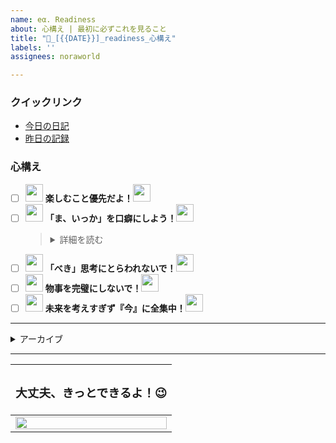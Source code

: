 ```yaml
---
name: eα. Readiness
about: 心構え | 最初に必ずこれを見ること
title: "🎯_[{{DATE}}]_readiness_心構え"
labels: ''
assignees: noraworld

---
```


<!----------------------------------------------------------------------------------------------------------------------
  このファイルを変更した際は `.github/COMMENT_TEMPLATE/readiness.md` のコミットハッシュも変更することを忘れずに！！
----------------------------------------------------------------------------------------------------------------------->

### クイックリンク
* [今日の日記]([{{MAIN_REPO_TODAY_URL}}])
* [昨日の記録](https://github.com/noraworld/diary-templates/blob/main/templates/readiness/[{{YESTERDAY_YEAR}}]/[{{YESTERDAY_MONTH}}]/[{{YESTERDAY_DATE}}]-.md)





<!----------------------------------------------------------------------------------------------------------------------
  ⭐️ 作成ルール ⭐️
    * 各項目の文言は太字にする
    * 形骸化を防ぐため、数は最大 5 つがいいかも
      * https://chatgpt.com/share/68b4a19e-1ce0-8004-955e-a0a02fe718eb
    * 仮想彼女が語りかけてくるような口調の文言にするといいかも
----------------------------------------------------------------------------------------------------------------------->

### 心構え
* [ ] <a href="#issue-body-viewer"><img src="https://noraworld.github.io/box-ash/assets/begging_girl.png" title="" width="28px"></a> **楽しむこと優先だよ！**<a href="#issue-body-viewer"><img src="https://klaudiosinani.com/hyper-pokemon/pokecursors/pikachu.gif" title="" width="28px"></a>
* [ ] <a href="#issue-body-viewer"><img src="https://noraworld.github.io/box-ash/assets/begging_girl.png" title="" width="28px"></a> **「ま、いっか」を口癖にしよう！**<a href="#issue-body-viewer"><img src="https://klaudiosinani.com/hyper-pokemon/pokecursors/vulpix.gif" title="" width="28px"></a>
    > <details>
    > <summary>詳細を読む</summary>
    >
    > 「仕方ない」、「そういうときもある」、「人生そんなもん」、「もう考えるの、やーめた！」
    > </details>
* [ ] <a href="#issue-body-viewer"><img src="https://noraworld.github.io/box-ash/assets/begging_girl.png" title="" width="28px"></a> **「べき」思考にとらわれないで！**<a href="#issue-body-viewer"><img src="https://klaudiosinani.com/hyper-pokemon/pokecursors/poliwag.gif" title="" width="28px"></a>
* [ ] <a href="#issue-body-viewer"><img src="https://noraworld.github.io/box-ash/assets/begging_girl.png" title="" width="28px"></a> **物事を完璧にしないで！**<a href="#issue-body-viewer"><img src="https://klaudiosinani.com/hyper-pokemon/pokecursors/eevee.gif" title="" width="28px"></a>
* [ ] <a href="#issue-body-viewer"><img src="https://noraworld.github.io/box-ash/assets/begging_girl.png" title="" width="28px"></a> **未来を考えすぎず『今』に全集中！**<a href="#issue-body-viewer"><img src="https://klaudiosinani.com/hyper-pokemon/pokecursors/snorlax.gif" title="" width="28px"></a>

<!----------------------------------------------------------------------------------------------------------------------
  このファイルを変更した際は `.github/COMMENT_TEMPLATE/readiness.md` のコミットハッシュも変更することを忘れずに！！
----------------------------------------------------------------------------------------------------------------------->





---

<details>
<summary>アーカイブ</summary>

<!----------------------------------------------------------------------------------------------------------------------
  ⭐️ アーカイブルール ⭐️
    * 大幅に改定する場合のみアーカイブとし軽微な変更や追加・削除は対象外とする
    * アーカイブした日付をバージョンとして <summary> に記載する
      * 例: 2025 年 9 月 7 日にアーカイブした場合は "v2025.09.07" とする
    * チェックマークはアーカイブ時に削除する
----------------------------------------------------------------------------------------------------------------------->

<details>
<summary><code>v2025.09.07</code></summary>

* **仕事やプライベートのタスクを始める前に起床後のタスクをやるべきであることを理解している**。
    > <details>
    > <summary>詳細を読む</summary>
    >
    > [朝の習慣を作ることでモチベーションややる気に関係なく行動ができるようになる](https://www.youtube.com/shorts/9RDkMF5yZfQ)。仕事をするにしてもプライベートのタスクをこなすにしてもまずはこの心構えを読んだり起床後にやるべきことをやったりすること。
    > </details>
* **自分は面倒くさがりであること、クズであること、不器用であること、普通ではないこと、また、自分の人生は常に中途半端であることを自覚することを理解している**。
    > <details>
    > <summary>詳細を読む</summary>
    >
    > そう認識することによって完璧ではない自分や自分の人生を受容することができるようになる。自分がまともであると思い込むからそう振る舞えなかったときのギャップでストレスを感じる。また[「人に対していい人でいなければならない」と思うから悪いことしたと感じたときに余計に自責するわけで、最初から自分のことを別にいいやつなんかじゃないと思っていたほうが吹っ切れて自分らしくいられるし無駄な諍いも減る](https://x.com/_noraworld/status/1849129062792573055)。これは生まれ持った性質だからこれらのことに対して人と違うことを悲観する必要はない。自分なりの楽な生き方を探求することのほうが重要である。他人ができることが自分にできていないと感じたり完璧を求めようとしてできないとわかったりしたときは [こうした開き直り](https://x.com/_noraworld/status/1555604689521364992) も重要である。
    > </details>
* **自分に自信を持つことが重要であると理解している**。
    > <details>
    > <summary>詳細を読む</summary>
    >
    > これまでも様々な困難を乗り越えてきたから今抱えている問題もきっと自分ならなんとかできる、大丈夫。新卒の就活はかなりうまくいっただろう？ レポートや卒論は褒められただろう？ あのときの自信はどこにいった？
    > </details>
* **マインドフルネスを意識することが重要であると理解している**。
    > <details>
    > <summary>詳細を読む</summary>
    >
    > 過去の過ちを嘆いたり [将来の不安に慄いても物事が進展することはなにもなくむしろメンタルを病むだけ](https://github.com/noraworld/diary/issues/502#issuecomment-2351591978) なので、できるだけ今現在に集中することが重要である。YouTube やアニメを見ているときでも見ることに集中しよう。他のことを考えながら見てはいけない。今この瞬間、自分がやっていることに集中する、あるいは今やるべきこと、やりたいことに意識を向けることで自ずと道は開ける。
    > </details>
* **YouTube や Twitter を必要以上に見てはいけないことを理解している**。
    > <details>
    > <summary>詳細を読む</summary>
    >
    > 暗いニュースや政治の腐敗などの情報に触れると無意識のうちに精神が不安定になっていくことを自覚するべきである ([1](https://github.com/noraworld/diary/blob/51629326a7eac8cdaf876856f408487e1a4d918f/_posts/2024/10/2024-10-04-.md#:~:text=YouTube%20%E6%AD%BB%E3%81%AC%E3%81%BB%E3%81%A9%E8%A6%B3%E3%81%A6%E3%81%9F%E3%81%91%E3%81%A9%E6%9A%97%E3%81%84%E3%83%8B%E3%83%A5%E3%83%BC%E3%82%B9%E3%81%A8%E3%81%8B%E6%94%BF%E6%B2%BB%E3%81%AE%E5%8B%95%E7%94%BB%E3%81%B0%E3%81%8B%E3%82%8A%E8%A6%B3%E3%81%A6%E3%81%84%E3%82%8B%E3%81%A8%E7%9B%AE%E3%81%8C%E6%BB%85%E5%85%A5%E3%82%8B%E3%81%AE%E3%81%A7%20YouTube%20%E9%96%8B%E3%81%8F%E9%A0%BB%E5%BA%A6%E5%B0%91%E3%81%AA%E3%81%8F%E3%81%97%E3%81%A6%20Netflix%20%E3%81%A7%E3%81%B2%E3%81%9F%E3%81%99%E3%82%89%E3%82%A2%E3%83%8B%E3%83%A1%E3%82%92%E8%A6%8B%E5%A7%8B%E3%82%81%E3%81%9F%E3%82%89%E5%BF%83%E3%81%8C%E5%9B%9E%E5%BE%A9%E3%81%97%E3%81%9F%E3%80%82), [2](https://github.com/noraworld/diary/blob/51629326a7eac8cdaf876856f408487e1a4d918f/templates/sleep/2024/10/2024-10-06-.md#%E5%A4%A2%E6%97%A5%E8%A8%98), [3](https://github.com/noraworld/diary/blob/51629326a7eac8cdaf876856f408487e1a4d918f/templates/mood/2024/10/2024-10-07-.md#%E6%84%9F%E6%83%B3%E3%81%9D%E3%81%AE%E4%BB%96-2))。YouTube のトップページはなるべく避ける。観たい動画やチャンネルがあるときは Google 検索して `youtube-nocookie.com` を利用すれば良い。なんなら YouTube よりもアニメを観たほうがよほどメンタルには良い。Twitter もニュースやトレンドを見ずに利用するべきである。
    > </details>
* **思ったことや心のモヤモヤは雑でいいからとにかく日記に吐き出すことが重要であると理解している**。
    > <details>
    > <summary>詳細を読む</summary>
    >
    > 雑でいい、順序立てた書き方、理路整然とした書き方、体裁、カテゴライゼーションなどは一切気にしてなくて良い。それを気にして結局記録をしなかったり頭の中で考え事をする時間が伸びるほうがデメリットであることを自覚する。日記はらくがき帳のようなものだと認識する。心がモヤモヤしたり頭の中で考え事をぐるぐるし始めたら雑でいいし長くなくてもいいからとにかく今なにを思っているのかを文章化することで頭の中を整理することが重要である。必要に応じて仕事終わりや寝る前じゃなくても筆記開示は積極的に活用すべきである。筆記開示が面倒なら思いの丈を日記や Twitter に吐露するだけでもいい。
    > </details>
* **他人の目や評価は気にしないことを理解している**。
    > <details>
    > <summary>詳細を読む</summary>
    >
    > 相手が敵意や悪意を持っていると感じたり嫌味を言っているように聞こえたりするのはただの思い過ごしである可能性が高いし、仮に思い込みでなかったとしても気にするだけ自分が損するだけである。他人は理解できない存在であり変えることは難しいから他人のことなどどうでもいいと考えることが重要である。それに、どんなことでも批判するやつはいるからそんなのいちいち気にするだけ無駄である。それから、他人に気をつかいすぎなくていい。今までの人生で気をつかうことで得したことは特にないしむしろ精神的に摩耗するだけだから自分優先でいい。他人への思いやりは自己満足でいい。
    > </details>
* **他人が実践していて生活が豊かで充実していそうだったり楽しそうだったりするものが必ずしも自分に合っているとは限らないことを理解している**。
    > <details>
    > <summary>詳細を読む</summary>
    >
    > たとえば内向的な人間が外交的な人間のような生き方をしようとしてもつらくなるだけだ。自分なりの生き方・やり方でいい、人のものを真似しなくていい。他人が鮮やかに生きていてキラキラしているのを見てそれを自分も真似しようと思うと精神的にしんどくなる。自分には自分なりのライフスタイルというものがありそれを無理に曲げても幸せにはなれない。むしろ「これが俺のやり方だ！」ぐらいの堂々とした生き方をしよう。
    > </details>
* **なにごとにおいても人生を楽しむことが最優先であることを理解している**。
    > <details>
    > <summary>詳細を読む</summary>
    >
    > なにごとにも全力に取り組む姿勢が重要である。たとえつまらないことでも自分にとって楽しいと思えるやり方・考え方に工夫してみたり、自分の人生にとってプラスになることを考えてみたりすることが重要である。
    > </details>
* **[コーピング・レパートリー](https://github.com/noraworld/diary-templates/blob/main/.github/ISSUE_TEMPLATE/08--mood.md#:~:text=%E3%83%88%E3%83%AA%E3%82%AC%E3%83%BC-,%E3%82%A2%E3%82%AF%E3%82%B7%E3%83%A7%E3%83%B3,-%E3%82%B3%E3%82%B9%E3%83%91) と [アクセプタンス・ワードセラピー](https://github.com/noraworld/diary-templates/blob/main/.github/ISSUE_TEMPLATE/08--mood.md#:~:text=%E6%9B%B8%E7%89%A9%E3%81%AB%E8%A7%A6%E3%82%8C%E3%82%8B%E3%80%82-,%E5%90%8D%E8%A8%80,-%E4%BD%9C%E8%80%85) を毎日眺めることが重要であると理解している**。
    > <details>
    > <summary>詳細を読む</summary>
    >
    > 特に完璧主義になりがちな自分は自分でコントロールできないことについてあれこれ悩んだりしてストレスを抱えやすいのでこれらは非常に重要となる。なんなら今読むべし！
    > </details>
* **「まあいいか」、「仕方ない」、「そういうときもある」、「人生そんなもん」を口癖にする**。
    > <details>
    > <summary>詳細を読む</summary>
    >
    > 特になし。
    > </details>
* **日常の出来事でさえうまくいかないことばかりだし失敗することは当たり前だと考える**。
    > <details>
    > <summary>詳細を読む</summary>
    >
    > 特になし。
    > </details>
* **人と意見や考え方がすれ違い対立したらそういう考え方・意見もあるよねと思う**。
    > <details>
    > <summary>詳細を読む</summary>
    >
    > 別に自分が悪いと思う必要はない。
    > </details>
* **「こうしなければいけない」という固定観念に囚われないようにする**。
    > <details>
    > <summary>詳細を読む</summary>
    >
    > フレキシブルに対応する。たとえば日記のテンプレートは全部埋める必要はない。めんどくさかったら臨機応変に項目を削ってもいい。とにかく完璧じゃなくていいから行動を起こすこと、完了させることに意味があるんだと理解する。
    > </details>
* **「しなきゃいけない」や「やらないといけない」みたいな義務感のある言葉をなるべく口にしたり書いたりしない**。
    > <details>
    > <summary>詳細を読む</summary>
    >
    > やることリストが消化できて楽しいな、くらいの気分でやる。
* **どんなに短くてもいいし事務的でもいいから日常タスクをこなす努力をする**。
    > <details>
    > <summary>詳細を読む</summary>
    >
    > ワークアウトは 2 分でいいし、瞑想は 3 分でいいし、読書は数行読むだけでいい。ほんの少しでもいいから続けていることで、そもそもこれは何のためにやっていたのかというきっかけを忘れずにいられる。
    > </details>
* **最も優先順位が高いものは「今日やること」であり「毎日やること」ではないことを理解している**。
    > <details>
    > <summary>詳細を読む</summary>
    >
    > 特別な事情がない限り、日常タスクに先に手を出してはいけない。必ず今日の分として積んだタスクを先に片付けること。どうしてもやる気が出ないときはタスクを細分化したりタスクの終了条件を明確にしたりとりあえずタスクを開いて報酬感覚プランニングを眺めたり何かしら手を動かしたりして取り組む姿勢を見せること。
    > </details>
* **「毎日やること」は最悪やらなくても良いと理解している**。
    > <details>
    > <summary>詳細を読む</summary>
    >
    > 繰り返しになるが最も重要なのは今日積んだタスクを終わらせることであり、毎日習慣としてやることは多少は犠牲になっても良いと考える。それが気持ち悪いと感じるならとっとと今日やるべきタスクを終わらせることだ。
    > </details>
* **完璧を求めすぎてはいけないことを理解している**。
    > <details>
    > <summary>詳細を読む</summary>
    >
    > 完璧に物事をこなそうとすると取り組むこと自体が億劫になり手がつけられなくなる。それがやるべきことを先延ばしにする原因の一つであることを理解する。各タスクは終了条件を明確にしているので、それを満たせれば完了してそれ以上のことは求められないと理解する。どうしても憂慮すべき事案がある場合は別タスクとして切り出し別途対応すれば良い。翌日分にまわしても良い。なお、これは歯磨きや日記の更新などの日常の雑事や作業時の行動理念としても当てはまることを念頭に入れておくこと。また、日課としてやっていること（レッスンなど）は絶対に毎日やらないといけないという固定観念を持たないこと、そしてそれで習慣が途絶えたとは絶対に思わないこと。そういう日もあるし実際たまにレッスンを受けられない日があるけどずっと継続できていることを認識すること。Git の履歴とか Web Archive みたいに中途半端にやった記録が残るものに対して完璧主義思考が発動したら「それも含めて人生だ」と思うことを理解すること。カッコ悪い生き方でもいい、周りが思うようなまともな人生を歩んでいなくたっていい、適当な人生でもいい、完璧じゃなくて全然いい。人生全般においては、考え方はコロコロ変わるからあまり将来のこととか信念とかをガチガチに固めないほうがいい。人生は意外と適当でもいい、むしろ気を張らずに気楽にいたほうが物事うまくいくときもある。押して駄目なら引いてみよ。
    > </details>
* **取り組むタスクには柔軟性をもたせることが重要であることを理解している**。
    > <details>
    > <summary>詳細を読む</summary>
    >
    > たとえば新たな契約や予約などは大きな意志力を求められることが多い。特に調査もロクにしないで行おうとした場合はなおさらである。行動を起こす前に調査が必要だと感じたら、たとえ今日積んだタスクが契約や予約までを目標としていたとしても、いったん調査タスクに切り替えてまずはそちらから終わらせることを目指すこと。
    > </details>
* **優先順位が間違っていないことを理解している**。
    > <details>
    > <summary>詳細を読む</summary>
    >
    > 今日やるべきこととは別のことをしてしまうことがよくある。なぜそのようなことが起こるかといえば、タスクの優先順位が間違っている可能性があるからだ。心配していることや悩んでいることを後回しにするとそれが頭の中で靄となり今やろうとしていることに歯止めをかける可能性がある。タスクは、期限が差し迫っているものや緊急で行わなければならないもの、心に引っかかっているものを優先して行うべきである。
    > </details>
* **問題を一気に解決しようとしてはいけないことを理解している**。
    > <details>
    > <summary>詳細を読む</summary>
    >
    > やるべきことが山積みになっているとき、人間は焦る。そしてその焦燥感が物事を前に進めることに対して余計に邪魔する。まずは「今日はこれ」と決めたタスクをとにかく終わらせることに集中し、それ以外のやるべきことに関してはそのときは考えない。今やるべきことを終わらせてから、次にやるべきことを考えれば良い。それができないなら優先順位を間違えている。
    > </details>
* **それでもどうしてもタスクに取り組む気力がわかないときはいったんそこから離れて軽く休憩を取ったり気分がリフレッシュすることをしたりすることが重要であることを理解している**。
    > <details>
    > <summary>詳細を読む</summary>
    >
    > 特に寝不足なときやどうしても頭から離れない嫌な出来事やモヤモヤしたことがあるときはいくらこれらのルールを守ったり科学的根拠に基づいたテクニックを行使しても効果は限定的だ。寝不足だと感じたらとりあえず仮眠を取り、心にわだかまりがあると感じたらその不安を吐き出したり適切に処理したりすることでタスクに取り組む気力を回復させることが重要である。
    > </details>
* **YouTube を見ながらごはんを食べ始めたらもうその日はタスクを効率よくこなせないことを理解している**。
    > <details>
    > <summary>詳細を読む</summary>
    >
    > やらなければならない作業が残っているのにどうしてもなにか食べたくなったら YouTube を見ずに軽食のみを素早くとるようにすること。たとえ軽食だとしても YouTube を見ながら食べ始めると意志力が下がりそこからずるずると食べる量が増え始めて最終的には作業をこなすのがめんどくさくなって先延ばししてしまうことを十分理解するべきである。
    > </details>
* **夜になり日が暮れたら十分な睡眠時間を確保できることを最優先に行動すべきであることを理解している**。
    > <details>
    > <summary>詳細を読む</summary>
    >
    > 睡眠は翌日のタスクをこなすために非常に重要なので最も蔑ろにしてはいけない要素の一つである。もし日が暮れたあともその日にやるべきタスクが終わっていなかった場合は次の日に持ち越して翌日のコンディションを万全にすることを優先することも考慮すべきである。日常タスクに関してはスキップまたは最低限終わらせれば良い。また、日が暮れるまでに今日の分として積んだタスクが終わっていないとかなり焦るしイライラするので、日中のうちになるべく早めに終わらせておいたほうが良いということも十分理解するべきである。
    > </details>
</details>
</details>

---





| <h3>大丈夫、きっとできるよ！😉</h3> |
| --- |
| <a href="https://github.com/noraworld/diary-templates-assistant/actions/workflows/readiness.yml"><img src="https://noraworld.github.io/box-ash/assets/begging_girl.png" title="" width="100%"></a> |

<!----------------------------------------------------------------------------------------------------------------------
  このファイルを変更した際は `.github/COMMENT_TEMPLATE/readiness.md` のコミットハッシュも変更することを忘れずに！！
----------------------------------------------------------------------------------------------------------------------->
